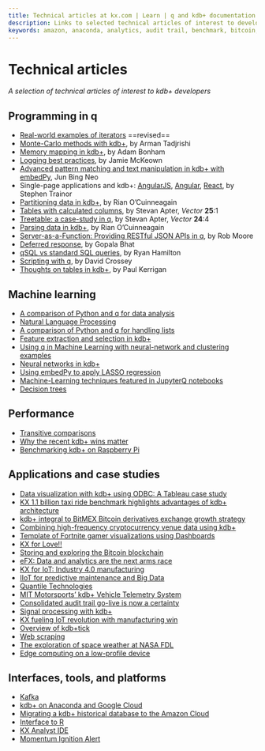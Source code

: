 ```yaml
---
title: Technical articles at kx.com | Learn | q and kdb+ documentation
description: Links to selected technical articles of interest to developers
keywords: amazon, anaconda, analytics, audit trail, benchmark, bitcoin, blockchain, cloud, cryptocurrency, decision tree, edge computing, embedpy, efx, feature extraction, fortnite, google, iiot, iot, json, jupyter, kafka, kdb+, lasso, machine learning, motor sports, nasa, natural language processing, neural network, notebook, parse, performance, predictive maintenance, pyq, python, q, qsql, query, r, regression, restful, scripting, signal processing, space weather, sql, table, taxi, telemetry, tick, visualization
---
```

# Technical articles



_A selection of technical articles of interest to kdb+ developers_


## Programming in q

-   [Real-world examples of iterators](https://kx.com/blog/enhancing-your-kdb-q-toolkit-real-world-examples-of-iterators/) ==revised==
-   [Monte-Carlo methods with kdb+](https://armantee.github.io/sampling-with-kdb-p1/), by Arman Tadjrishi 
-   [Memory mapping in kdb+](https://kx.com/blog/memory-mapping-in-kdb/), by Adam Bonham
-   [Logging best practices](https://kx.com/blog/logging-best-practices/), by Jamie McKeown
-   [Advanced pattern matching and text manipulation in kdb+ with embedPy](https://kx.com/blog/advanced-pattern-matching-and-text-manipulation-in-kdb-with-embedpy/), Jun Bing Neo
-   Single-page applications and kdb+: [AngularJS](https://kx.com/blog/single-page-applications-and-kdb-angularjs/), [Angular](https://kx.com/blog/single-page-applications-and-kdb-angular/), [React](https://kx.com/blog/single-page-applications-and-kdb-react/), by Stephen Trainor
-   [Partitioning data in kdb+](https://kx.com/blog/partitioning-data-in-kdb/), by Rian O’Cuinneagain 
-   [Tables with calculated columns](http://archive.vector.org.uk/art10500650), by Stevan Apter, _Vector_ **25**:1
-   [Treetable: a case-study in q](http://archive.vector.org.uk/art10500340), by Stevan Apter, _Vector_ **24**:4
-   [Parsing data in kdb+](https://kx.com/blog/kx-product-insights-parsing-data-in-kdb/), by Rian O’Cuinneagain
-   [Server-as-a-Function: Providing RESTful JSON APIs in q](https://kx.com/blog/server-as-a-function-providing-restful-json-apis-in-q/), by Rob Moore
-   [Deferred response](https://kx.com/blog/kdb-q-insights-deferred-response/), by Gopala Bhat
-   [qSQL vs standard SQL queries](https://kx.com/blog/kdb-qsql-versus-standard-sql-queries/), by Ryan Hamilton
-   [Scripting with q](https://kx.com/blog/kdb-q-insights-scripting-with-q/), by David Crossey
-   [Thoughts on tables in kdb+](https://kx.com/blog/tech-talk-thoughts-tables-kdb/), by Paul Kerrigan


## Machine learning

-   [A comparison of Python and q for data analysis](https://kx.com/blog/a-comparison-of-python-and-q-for-data-analysis/)
-   [Natural Language Processing](https://kx.com/blog/natural-language-processing-in-kx/)
-   [A comparison of Python and q for handling lists](https://kx.com/blog/a-comparison-of-python-and-q-for-handling-lists/)
-   [Feature extraction and selection in kdb+](https://kx.com/blog/machine-learning-toolkit-release-feature-extraction-and-selection-in-kdb/)
-   [Using q in Machine Learning with neural-network and clustering examples](https://kx.com/blog/using-q-machine-learning-neural-network-clustering-examples/)
-   [Neural networks in kdb+](https://kx.com/blog/neural-networks-in-kdb-2/)
-   [Using embedPy to apply LASSO regression](https://kx.com/blog/machine-learning-using-embedpy-to-apply-lasso-regression/)
-   [Machine-Learning techniques featured in JupyterQ notebooks](https://kx.com/blog/machine-learning-techniques-featured-in-jupyterq-notebooks/)
-   [Decision trees](https://kx.com/blog/decision-trees-in-kdb/)


## Performance

-   [Transitive comparisons](https://kx.com/blog/kdb-transitive-comparisons/)
-   [Why the recent kdb+ wins matter](https://kx.com/blog/2018-benchmark-wrap-up-why-the-recent-kdb-wins-matter/)
-   [Benchmarking kdb+ on Raspberry Pi](https://kx.com/blog/benchmarking-kdb-raspberry-pi/)


## Applications and case studies

-   [Data visualization with kdb+ using ODBC: A Tableau case study](https://kx.com/blog/data-visualization-with-kdb-using-odbc-a-tableau-case-study/)
-   [KX 1.1 billion taxi ride benchmark highlights advantages of kdb+ architecture](https://kx.com/blog/kx-1-1-billion-taxi-ride-benchmark-highlights-advantages-kdb-architecture/)
-   [kdb+ integral to BitMEX Bitcoin derivatives exchange growth strategy](https://kx.com/blog/use-case-kdb-integral-bitmex-bitcoin-derivatives-exchange-growth-strategy/)
-   [Combining high-frequency cryptocurrency venue data using kdb+](https://kx.com/blog/combining-high-frequency-cryptocurrency-venue-data-using-kdb/)
-   [Template of Fortnite gamer visualizations using Dashboards](https://kx.com/blog/kx-product-insights-template-of-fortnite-visualizations-in-destruction-using-dashboards/)
-   [KX for Love!!](https://kx.com/blog/kx-for-love/)
-   [Storing and exploring the Bitcoin blockchain](https://kx.com/blog/kdb-storing-and-exploring-the-bitcoin-blockchain/)
-   [eFX: Data and analytics are the next arms race](https://kx.com/blog/current-trends-in-efx-data-and-analytics-are-the-next-arms-race/)
-   [KX for IoT: Industry 4.0 manufacturing](https://kx.com/blog/kx-iot-industry-4-0-manufacturing/)
-   [IIoT for predictive maintenance and Big Data](https://kx.com/blog/kx-insights-iiot-predictive-maintenance-big-data/)
-   [Quantile Technologies](https://kx.com/blog/powered-by-kx-quantile-technologies-limited/)
-   [MIT Motorsports’ kdb+ Vehicle Telemetry System](https://kx.com/blog/kx-use-case-mit-motorsports-kdb-vehicle-telemetry-system/)
-   [Consolidated audit trail go-live is now a certainty](https://kx.com/blog/kx-insights-consolidated-audit-trail-cat-go-live-now-appears-a-certainty/)
-   [Signal processing with kdb+](https://kx.com/blog/signal-processing-with-kdb/)
-   [KX fueling IoT revolution with manufacturing win](https://kx.com/blog/kx-fueling-iot-revolution-manufacturing-win/)
-   [Overview of kdb+tick](https://kx.com/blog/overview-kdb-tick/)
-   [Web scraping](https://kx.com/blog/web-scraping-a-kdb-use-case/)
-   [The exploration of space weather at NASA FDL](https://kx.com/blog/nasa-frontier-development-lab-space-weather-challenge/)
-   [Edge computing on a low-profile device](https://kx.com/blog/kx-poc-blog-series-edge-computing-on-a-low-profile-device/)


## Interfaces, tools, and platforms

-   [Kafka](https://kx.com/blog/kdb-interface-kafka/)
-   [kdb+ on Anaconda and Google Cloud](https://kx.com/blog/kdb-on-anaconda-and-google-cloud/)
-   [Migrating a kdb+ historical database to the Amazon Cloud](https://kx.com/blog/migrating-a-kdb-historical-database-to-the-amazon-cloud/)
-   [Interface to R](https://kx.com/blog/kdb-interface-r/)
-   [KX Analyst IDE](https://kx.com/blog/kx-product-insights-analyst-for-kx-ide/)
-   [Momentum Ignition Alert](https://kx.com/blog/kx-product-insights-momentum-ignition-alert/)


